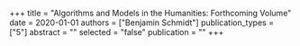 +++
title = "Algorithms and Models in the Humanities: Forthcoming Volume"
date = 2020-01-01
authors = ["Benjamin Schmidt"]
publication_types = ["5"]
abstract = ""
selected = "false"
publication = ""
+++

